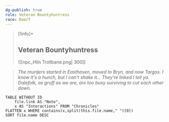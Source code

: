 ```yaml
---
dg-publish: true
role: Veteran Bountyhuntress
race: Dwarf
---
```


> [!info]+
> ## Veteran Bountyhuntress
> ![[npc_Hlin Trollbane.png| 300]]

> *The murders started in Easthaven, moved to Bryn, and now Targos. I know it's a hunch, but I can't shake it... They're linked I tell ya. Dalefolk, as gruff as we are, are too busy surviving to cut each other down.*

```dataview
TABLE WITHOUT ID
	file.link AS "Note", 
	x AS "Interactions" FROM "Chronicles"
FLATTEN x WHERE contains(x,split(this.file.name," ")[0])
SORT file.name DESC
```